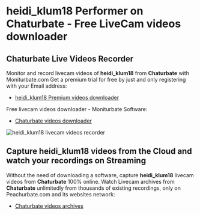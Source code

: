 # heidi_klum18 Performer on Chaturbate - Free LiveCam videos downloader

## Chaturbate Live Videos Recorder

Monitor and record livecam videos of **heidi_klum18** from **Chaturbate** with Moniturbate.com
Get a premium trial for free by just and only registering with your Email address:
* [heidi_klum18 Premium videos downloader](https://moniturbate.com/request-demo-licence-key.html)

Free livecam videos downloader - Moniturbate Software:
* [Chaturbate videos downloader](https://moniturbate.com/moniturbate-download-software.html)

![heidi_klum18 livecam videos recorder](https://peachurnet.com/templates/moniturbate-software.png)


## Capture heidi_klum18 videos from the Cloud and watch your recordings on Streaming

Without the need of downloading a software, capture **heidi_klum18** livecam videos from **Chaturbate** 100% online.
Watch Livecam archives from **Chaturbate** unlimitedly from thousands of existing recordings, only on Peachurbate.com and its websites network:
* [Chaturbate videos archives](https://peachurnet.com/)